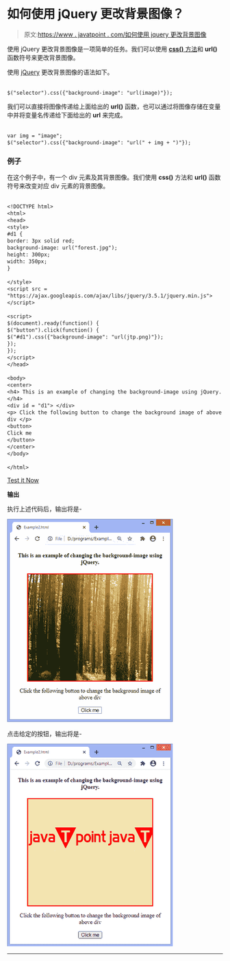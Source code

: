 # 如何使用 jQuery 更改背景图像？

> 原文:[https://www . javatpoint . com/如何使用 jquery 更改背景图像](https://www.javatpoint.com/how-to-change-the-background-image-using-jquery)

使用 jQuery 更改背景图像是一项简单的任务。我们可以使用 [**css()** 方法](https://www.javatpoint.com/jquery-css)和 **url()** 函数符号来更改背景图像。

使用 [jQuery](https://www.javatpoint.com/jquery-tutorial) 更改背景图像的语法如下。

```

$("selector").css({"background-image": "url(image)"});

```

我们可以直接将图像传递给上面给出的 **url()** 函数，也可以通过将图像存储在变量中并将变量名传递给下面给出的 **url** 来完成。

```

var img = "image";
$("selector").css({"background-image": "url(" + img + ")"});

```

### 例子

在这个例子中，有一个 div 元素及其背景图像。我们使用 **css()** 方法和 **url()** 函数符号来改变对应 div 元素的背景图像。

```

<!DOCTYPE html>
<html>
<head>
<style>
#d1 {
border: 3px solid red;
background-image: url("forest.jpg");
height: 300px;
width: 350px;
}

</style>
<script src = "https://ajax.googleapis.com/ajax/libs/jquery/3.5.1/jquery.min.js"> </script>

<script>
$(document).ready(function() {
$("button").click(function() {
$("#d1").css({"background-image": "url(jtp.png)"});
});
});
</script>
</head>

<body>
<center>
<h4> This is an example of changing the background-image using jQuery. </h4>
<div id = "d1"> </div>
<p> Click the following button to change the background image of above div </p>
<button>
Click me
</button>
</center>
</body>

</html>

```

[Test it Now](https://www.javatpoint.com/oprweb/test.jsp?filename=how-to-change-the-background-image-using-jquery1)

**输出**

执行上述代码后，输出将是-

![How to change the background image using jQuery](img/4ca4b8ca1a4afa7a7a89aec6596f2cb7.png)

点击给定的按钮，输出将是-

![How to change the background image using jQuery](img/baab094ebf36d4fff71dda1c2124ac1e.png)

* * *